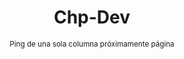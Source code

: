 <div align="center">
  <h1>Chp-Dev</h1>
  <sup>Ping de una sola columna próximamente página</sup>
</div>
